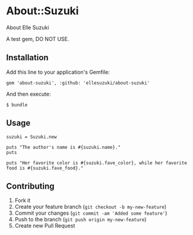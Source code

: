 # About::Suzuki

About Elle Suzuki

A test gem, DO NOT USE.

## Installation

Add this line to your application's Gemfile:

    gem 'about-suzuki', :github: 'ellesuzuki/about-suzuki'

And then execute:

    $ bundle

## Usage

```
suzuki = Suzuki.new

puts "The author's name is #{suzuki.name}."
puts

puts "Her favorite color is #{suzuki.fave_color}, while her favorite food is #{suzuki.fave_food}."
```

## Contributing

1. Fork it
2. Create your feature branch (`git checkout -b my-new-feature`)
3. Commit your changes (`git commit -am 'Added some feature'`)
4. Push to the branch (`git push origin my-new-feature`)
5. Create new Pull Request
